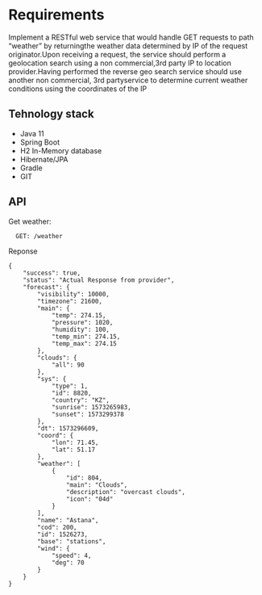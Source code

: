 # Requirements

Implement a RESTful web service that would handle GET requests to path “weather” by returningthe weather data
determined by IP of the request originator.Upon receiving a request, the service should perform a geolocation
search using a non commercial,3rd party IP to location provider.Having performed the reverse geo search service
should use another non commercial, 3rd partyservice to determine current weather conditions using the coordinates
of the IP
## Tehnology stack
* Java 11
* Spring Boot
* H2 In-Memory database
* Hibernate/JPA
* Gradle
* GIT

## API

Get weather:

```
  GET: /weather
```
Reponse
```
{
    "success": true,
    "status": "Actual Response from provider",
    "forecast": {
        "visibility": 10000,
        "timezone": 21600,
        "main": {
            "temp": 274.15,
            "pressure": 1020,
            "humidity": 100,
            "temp_min": 274.15,
            "temp_max": 274.15
        },
        "clouds": {
            "all": 90
        },
        "sys": {
            "type": 1,
            "id": 8820,
            "country": "KZ",
            "sunrise": 1573265983,
            "sunset": 1573299378
        },
        "dt": 1573296609,
        "coord": {
            "lon": 71.45,
            "lat": 51.17
        },
        "weather": [
            {
                "id": 804,
                "main": "Clouds",
                "description": "overcast clouds",
                "icon": "04d"
            }
        ],
        "name": "Astana",
        "cod": 200,
        "id": 1526273,
        "base": "stations",
        "wind": {
            "speed": 4,
            "deg": 70
        }
    }
}
```

